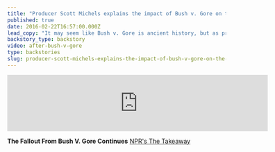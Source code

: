 ```yaml
---
title: "Producer Scott Michels explains the impact of Bush v. Gore on the 2016 election"
published: true
date: 2016-02-22T16:57:00.000Z
lead_copy: "It may seem like Bush v. Gore is ancient history, but as producer Scott Michels explains, its legacy will weigh heavily on the 2016 election."
backstory_type: backstory
video: after-bush-v-gore
type: backstories
slug: producer-scott-michels-explains-the-impact-of-bush-v-gore-on-the-2016-election
---
```

<iframe width="600" height="130" frameborder="0" scrolling="no" src="https://www.wnyc.org/widgets/ondemand_player/takeaway/#file=%2Faudio%2Fxspf%2F576855%2F"></iframe>

**The Fallout From Bush V. Gore Continues**
[NPR's The Takeaway](http://www.thetakeaway.org/story/retro-report-bush-v-gore-and-battle-ballot-box/)

